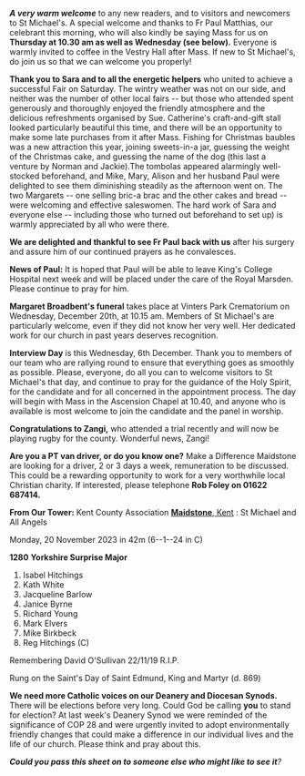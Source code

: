 
***A very warm welcome*** to any new readers, and to visitors and
newcomers to St Michael\'s. A special welcome and thanks to Fr Paul
Matthias, our celebrant this morning, who will also kindly be saying
Mass for us on **Thursday at 10.30 am as well as Wednesday (see
below).** Everyone is warmly invited to coffee in the Vestry Hall after
Mass. If new to St Michael\'s, do join us so that we can welcome you
properly!

**Thank you to Sara and to all the energetic helpers** who united to
achieve a successful Fair on Saturday. The wintry weather was not on our
side, and neither was the number of other local fairs -- but those who
attended spent generously and thoroughly enjoyed the friendly atmosphere
and the delicious refreshments organised by Sue. Catherine\'s
craft-and-gift stall looked particularly beautiful this time, and there
will be an opportunity to make some late purchases from it after Mass.
Fishing for Christmas baubles was a new attraction this year, joining
sweets-in-a jar, guessing the weight of the Christmas cake, and guessing
the name of the dog (this last a venture by Norman and Jackie).The
tombolas appeared alarmingly well-stocked beforehand, and Mike, Mary,
Alison and her husband Paul were delighted to see them diminishing
steadily as the afternoon went on. The two Margarets -- one selling
bric-a brac and the other cakes and bread -- were welcoming and
effective saleswomen. The hard work of Sara and everyone else --
including those who turned out beforehand to set up) is warmly
appreciated by all who were there.

**We are delighted and thankful to see Fr Paul back with us** after his
surgery and assure him of our continued prayers as he convalesces.

**News of Paul:** It is hoped that Paul will be able to leave King\'s
College Hospital next week and will be placed under the care of the
Royal Marsden. Please continue to pray for him.

**Margaret Broadbent\'s funeral** takes place at Vinters Park
Crematorium on Wednesday, December 20th, at 10.15 am. Members of St
Michael\'s are particularly welcome, even if they did not know her very
well. Her dedicated work for our church in past years deserves
recognition.

**Interview Day** is this Wednesday, 6th December. Thank you to
members of our team who are rallying round to ensure that everything
goes as smoothly as possible. Please, everyone, do all you can to
welcome visitors to St Michael\'s that day, and continue to pray for the
guidance of the Holy Spirit, for the candidate and for all concerned in
the appointment process. The day will begin with Mass in the Ascension
Chapel at 10.40, and anyone who is available is most welcome to join the
candidate and the panel in worship.

**Congratulations to Zangi,** who attended a trial recently and will now
be playing rugby for the county. Wonderful news, Zangi!

**Are you a PT van driver, or do you know one?** Make a Difference
Maidstone are looking for a driver, 2 or 3 days a week, remuneration to
be discussed. This could be a rewarding opportunity to work for a very
worthwhile local Christian charity. If interested, please telephone
**Rob Foley on 01622 687414.**

**From Our Tower:** Kent County Association [**Maidstone**,
Kent](https://dove.cccbr.org.uk/tower/12644#_blank) : St Michael and All
Angels

Monday, 20 November 2023 in 42m (6--1--24 in C)

**1280** **Yorkshire Surprise Major**

1. Isabel Hitchings
2. Kath White
3. Jacqueline Barlow
4. Janice Byrne
5. Richard Young
6. Mark Elvers
7. Mike Birkbeck
8. Reg Hitchings (C) 

Remembering David O'Sullivan 22/11/19 R.I.P.

Rung on the Saint\'s Day of Saint Edmund, King and Martyr (d. 869)

**We need more Catholic voices on our Deanery and Diocesan Synods.**
There will be elections before very long. Could God be calling **you**
to stand for election? At last week\'s Deanery Synod we were reminded of
the significance of COP 28 and were urgently invited to adopt
environmentally friendly changes that could make a difference in our
individual lives and the life of our church. Please think and pray about
this.

***Could you pass this sheet on to someone else who might like to see
it**?*
